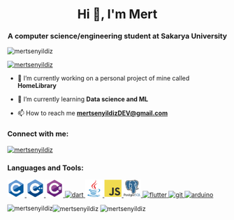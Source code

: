 <h1 align="center">Hi 👋, I'm Mert</h1>
<h3 align="center">A computer science/engineering student at Sakarya University</h3>

<p align="left"> <img src="https://komarev.com/ghpvc/?username=mertsenyildiz&label=Profile%20views&color=0e75b6&style=flat" alt="mertsenyildiz" /> </p>

<p align="left"> <a href="https://github.com/ryo-ma/github-profile-trophy"><img src="https://github-profile-trophy.vercel.app/?username=mertsenyildiz" alt="mertsenyildiz" /></a> </p>

- 🔭 I’m currently working on a personal project of mine called **HomeLibrary**

- 🌱 I’m currently learning **Data science and ML**

- 📫 How to reach me **mertsenyildizDEV@gmail.com**

<h3 align="left">Connect with me:</h3>
<p align="left">
<a href="https://linkedin.com/in/mertsenyildiz" target="blank"><img align="center" src="https://raw.githubusercontent.com/rahuldkjain/github-profile-readme-generator/master/src/images/icons/Social/linked-in-alt.svg" alt="mertsenyildiz" height="30" width="40" /></a>
</p>

<h3 align="left">Languages and Tools:</h3>
<p align="left"><a href="https://www.cprogramming.com/" target="_blank" rel="noreferrer"> <img src="https://raw.githubusercontent.com/devicons/devicon/master/icons/c/c-original.svg" alt="c" width="40" height="40"/> </a> <a href="https://www.w3schools.com/cpp/" target="_blank" rel="noreferrer"> <img src="https://raw.githubusercontent.com/devicons/devicon/master/icons/cplusplus/cplusplus-original.svg" alt="cplusplus" width="40" height="40"/> </a> <a href="https://www.w3schools.com/cs/" target="_blank" rel="noreferrer"> <img src="https://raw.githubusercontent.com/devicons/devicon/master/icons/csharp/csharp-original.svg" alt="csharp" width="40" height="40"/> </a> <a href="https://dart.dev" target="_blank" rel="noreferrer"> <img src="https://www.vectorlogo.zone/logos/dartlang/dartlang-icon.svg" alt="dart" width="40" height="40"/> </a> <a href="https://www.java.com" target="_blank" rel="noreferrer"> <img src="https://raw.githubusercontent.com/devicons/devicon/master/icons/java/java-original.svg" alt="java" width="40" height="40"/> </a> <a href="https://developer.mozilla.org/en-US/docs/Web/JavaScript" target="_blank" rel="noreferrer"> <img src="https://raw.githubusercontent.com/devicons/devicon/master/icons/javascript/javascript-original.svg" alt="javascript" width="40" height="40"/> </a> <a href="https://www.postgresql.org" target="_blank" rel="noreferrer"> <img src="https://raw.githubusercontent.com/devicons/devicon/master/icons/postgresql/postgresql-original-wordmark.svg" alt="postgresql" width="40" height="40"/> </a><a href="https://flutter.dev" target="_blank" rel="noreferrer"> <img src="https://www.vectorlogo.zone/logos/flutterio/flutterio-icon.svg" alt="flutter" width="40" height="40"/> </a> <a href="https://git-scm.com/" target="_blank" rel="noreferrer"> <img src="https://www.vectorlogo.zone/logos/git-scm/git-scm-icon.svg" alt="git" width="40" height="40"/> </a><a href="https://www.arduino.cc/" target="_blank" rel="noreferrer"> <img src="https://cdn.worldvectorlogo.com/logos/arduino-1.svg" alt="arduino" width="40" height="40"/> </a> </p>

<span><img align="left" src="https://github-readme-stats.vercel.app/api/top-langs?username=MertSenyildiz&show_icons=true&locale=en&langs_count=8" alt="mertsenyildiz" /></span>
<span><img align="center" src="https://github-readme-stats.vercel.app/api?username=mertsenyildiz&show_icons=true&locale=en" alt="mertsenyildiz" /></span>
<span><img align="center" src="https://github-readme-streak-stats.herokuapp.com/?user=mertsenyildiz&" alt="mertsenyildiz" /></span>


